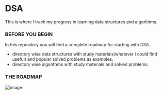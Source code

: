 # DSA
This is where I track my progress in learning data structures and algorithms.

### BEFORE YOU BEGIN

In this repository you will find a complete roadmap for starting with DSA. 
* directory wise data structures with study materials(whatever I could find useful) and popular solved problems as examples.
* directory wise algorithms with study materials and solved problems.

### THE ROADMAP
![image](https://user-images.githubusercontent.com/39982819/169217591-34640b4f-5249-4f44-bb28-685307a28e64.png)

